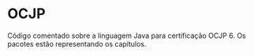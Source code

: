 OCJP
====

Código comentado sobre a linguagem Java para certificação OCJP 6.
Os pacotes estão representando os capítulos.
